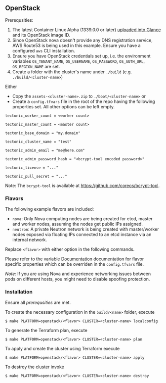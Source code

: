 ## OpenStack

Prerequsities:

1. The latest Container Linux Alpha (1339.0.0 or later) [uploaded into Glance](https://coreos.com/os/docs/latest/booting-on-openstack.html) and its OpenStack image ID.
1. Since OpenStack nova doesn't provide any DNS registration service, AWS Route53 is being used in this example.
Ensure you have a configured `aws` CLI installation.
1. Ensure you have OpenStack credentials set up, i.e. the environment variables `OS_TENANT_NAME`, `OS_USERNAME`, `OS_PASSWORD`, `OS_AUTH_URL`, `OS_REGION_NAME` are set.
1. Create a folder with the cluster's name under `./build` (e.g. `./build/<cluster-name>`)

Either
- Copy the `assets-<cluster-name>.zip` to `./boot/<cluster-name>`
or
- Create a `config.tfvars` file in the root of the repo having the following properties set.
All other options can be left empty.

```
tectonic_worker_count = <worker count>

tectonic_master_count = <master count>

tectonic_base_domain = "my.domain"

tectonic_cluster_name = "test"

tectonic_admin_email = "me@here.com"

tectonic_admin_password_hash = "<bcrypt-tool encoded password>"

tectonic_license = "..."

tectonic_pull_secret = "..."
```

Note: The `bcrypt-tool` is available at https://github.com/coreos/bcrypt-tool.

### Flavors

The following example flavors are included:

- `nova`: Only Nova computing nodes are being created for etcd, master and worker nodes, assuming the nodes get public IPs assigned.
- `neutron`: A private Neutron network is being created with master/worker nodes exposed via floating IPs connected to an etcd instance via an internal network.

Replace `<flavor>` with either option in the following commands.

Please refer to the variable [Documentation](../../Documentation/generic-platform.md) documentation for flavor specific properties which can be overriden in the `config.tfvars` file.

*Note:* If you are using Nova and experience networking issues between pods on different hosts, you might need to disable spoofing protection.

### Installation

Ensure all *prerequsities* are met.

To create the necessary configuration in the `build/<name>` folder, execute
```
$ make PLATFORM=openstack/<flavor> CLUSTER=<cluster-name> localconfig
```

To generate the Terraform plan, execute
```
$ make PLATFORM=openstack/<flavor> CLUSTER=<cluster-name> plan
```

To apply and create the cluster using Terraform execute
```
$ make PLATFORM=openstack/<flavor> CLUSTER=<cluster-name> apply
```

To destroy the cluster invoke
```
$ make PLATFORM=openstack/<flavor> CLUSTER=<cluster-name> destroy
```
